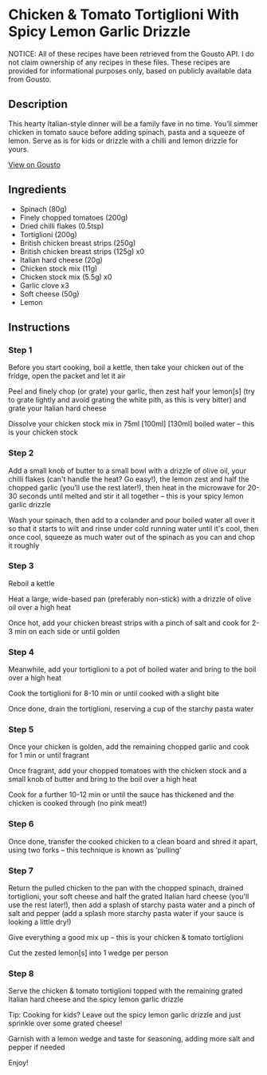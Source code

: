 # Chicken & Tomato Tortiglioni With Spicy Lemon Garlic Drizzle

NOTICE: All of these recipes have been retrieved from the Gousto API. I do not claim ownership of any recipes in these files. These recipes are provided for informational purposes only, based on publicly available data from Gousto.

## Description

This hearty Italian-style dinner will be a family fave in no time. You’ll simmer chicken in tomato sauce before adding spinach, pasta and a squeeze of lemon. Serve as is for kids or drizzle with a chilli and lemon drizzle for yours.

[View on Gousto](https://www.gousto.co.uk/recipes/cookbook/creamy-chicken-tomato-pasta-with-garlic-breadcrumbs)

## Ingredients

- Spinach (80g)
- Finely chopped tomatoes (200g)
- Dried chilli flakes (0.5tsp)
- Tortiglioni (200g)
- British chicken breast strips (250g)
- British chicken breast strips (125g) x0
- Italian hard cheese (20g)
- Chicken stock mix (11g)
- Chicken stock mix (5.5g) x0
- Garlic clove x3
- Soft cheese (50g)
- Lemon

## Instructions


### Step 1

Before you start cooking, boil a kettle, then take your chicken out of the fridge, open the packet and let it air

Peel and finely chop (or grate) your garlic, then zest half your lemon[s] (try to grate lightly and avoid grating the white pith, as this is very bitter) and grate your Italian hard cheese

Dissolve your chicken stock mix in 75ml<span class="text-purple"> [100ml]</span> <span class="text-danger">[130ml]</span> boiled water – this is your chicken stock


### Step 2

Add a small knob of butter to a small bowl with a drizzle of olive oil, your chilli flakes (can't handle the heat? Go easy!), the lemon zest and half the chopped garlic (you’ll use the rest later!), then heat in the microwave for 20-30 seconds until melted and stir it all together – this is your spicy lemon garlic drizzle

Wash your spinach, then add to a colander and pour boiled water all over it so that it starts to wilt and rinse under cold running water until it's cool, then once cool, squeeze as much water out of the spinach as you can and chop it roughly


### Step 3

Reboil a kettle

Heat a large, wide-based pan (preferably non-stick) with a drizzle of olive oil over a high heat

Once hot, add your chicken breast strips with a pinch of salt and cook for 2-3 min on each side or until golden


### Step 4

Meanwhile, add your tortiglioni to a pot of boiled water and bring to the boil over a high heat

Cook the tortiglioni for 8-10 min or until cooked with a slight bite

Once done, drain the tortiglioni, reserving a cup of the starchy pasta water


### Step 5

Once your chicken is golden, add the remaining chopped garlic and cook for 1 min or until fragrant

Once fragrant, add your chopped tomatoes with the chicken stock and a small knob of butter and bring to the boil over a high heat

Cook for a further 10-12 min or until the sauce has thickened and the chicken is cooked through (no pink meat!)


### Step 6

Once done, transfer the cooked chicken to a clean board and shred it apart, using two forks – this technique is known as ‘pulling’


### Step 7

Return the pulled chicken to the pan with the chopped spinach, drained tortiglioni, your soft cheese and half the grated Italian hard cheese (you'll use the rest later!), then add a splash of starchy pasta water and a pinch of salt and pepper (add a splash more starchy pasta water if your sauce is looking a little dry!)

Give everything a good mix up – this is your chicken & tomato tortiglioni

Cut the zested lemon[s] into 1 wedge per person

### Step 8

Serve the chicken & tomato tortiglioni topped with the remaining grated Italian hard cheese and the spicy lemon garlic drizzle

<span class="text-danger">Tip: Cooking for kids? Leave out the spicy lemon garlic drizzle and just sprinkle over some grated cheese!</span>

Garnish with a lemon wedge and taste for seasoning, adding more salt and pepper if needed

Enjoy!

